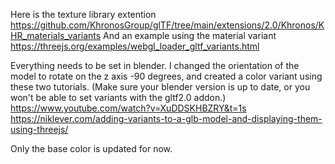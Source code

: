Here is the texture library extention
https://github.com/KhronosGroup/glTF/tree/main/extensions/2.0/Khronos/KHR_materials_variants
And an example using the material variant
https://threejs.org/examples/webgl_loader_gltf_variants.html

Everything needs to be set in blender.
I changed the orientation of the model to rotate on the z axis -90 degrees, and created a color variant using these two tutorials. 
(Make sure your blender version is up to date, or you won't be able to set variants with the gltf2.0 addon.)
https://www.youtube.com/watch?v=XuDDSKHBZRY&t=1s
https://niklever.com/adding-variants-to-a-glb-model-and-displaying-them-using-threejs/

Only the base color is updated for now.